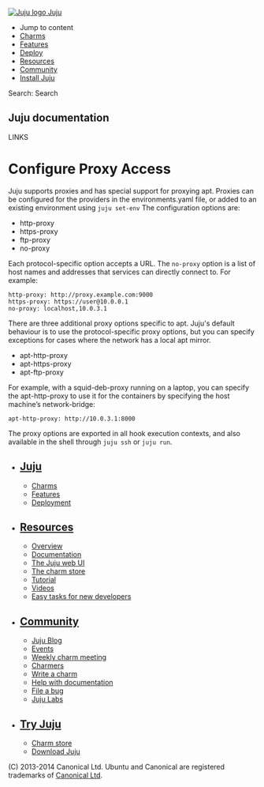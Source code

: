 [ ![Juju logo](//assets.ubuntu.com/sites/ubuntu/latest/u/img/logo.png) Juju
](https://juju.ubuntu.com/)

  - Jump to content
  - [Charms](https://juju.ubuntu.com/charms/)
  - [Features](https://juju.ubuntu.com/features/)
  - [Deploy](https://juju.ubuntu.com/deployment/)
  - [Resources](https://juju.ubuntu.com/resources/)
  - [Community](https://juju.ubuntu.com/community/)
  - [Install Juju](https://juju.ubuntu.com/download/)

Search: Search

## Juju documentation

LINKS

# Configure Proxy Access

Juju supports proxies and has special support for proxying apt. Proxies can be
configured for the providers in the environments.yaml file, or added to an
existing environment using `juju set-env` The configuration options are:

  - http-proxy
  - https-proxy
  - ftp-proxy
  - no-proxy

Each protocol-specific option accepts a URL. The `no-proxy` option is a list of
host names and addresses that services can directly connect to. For example:

    http-proxy: http://proxy.example.com:9000
    https-proxy: https://user@10.0.0.1
    no-proxy: localhost,10.0.3.1

There are three additional proxy options specific to apt. Juju's default
behaviour is to use the protocol-specific proxy options, but you can specify
exceptions for cases where the network has a local apt mirror.

  - apt-http-proxy
  - apt-https-proxy
  - apt-ftp-proxy

For example, with a squid-deb-proxy running on a laptop, you can specify the
apt-http-proxy to use it for the containers by specifying the host machine’s
network-bridge:

    apt-http-proxy: http://10.0.3.1:8000

The proxy options are exported in all hook execution contexts, and also
available in the shell through `juju ssh` or `juju run`.

  - ## [Juju](/)

    - [Charms](/charms/)
    - [Features](/features/)
    - [Deployment](/deployment/)
  - ## [Resources](/resources/)

    - [Overview](/resources/overview/)
    - [Documentation](/docs/)
    - [The Juju web UI](/resources/juju-gui/)
    - [The charm store](/docs/authors-charm-store.html)
    - [Tutorial](/docs/getting-started.html#test)
    - [Videos](/resources/videos/)
    - [Easy tasks for new developers](/resources/easy-tasks-for-new-developers/)
  - ## [Community](/community)

    - [Juju Blog](/community/blog/)
    - [Events](/events/)
    - [Weekly charm meeting](/community/weekly-charm-meeting/)
    - [Charmers](/community/charmers/)
    - [Write a charm](/docs/authors-charm-writing.html)
    - [Help with documentation](/docs/contributing.html)
    - [File a bug](https://bugs.launchpad.net/juju-core/+filebug)
    - [Juju Labs](/communiy/labs/)
  - ## [Try Juju](https://jujucharms.com/sidebar/)

    - [Charm store](https://jujucharms.com/)
    - [Download Juju](/download/)

(C) 2013-2014 Canonical Ltd. Ubuntu and Canonical are registered trademarks of
[Canonical Ltd](http://www.canonical.com).

